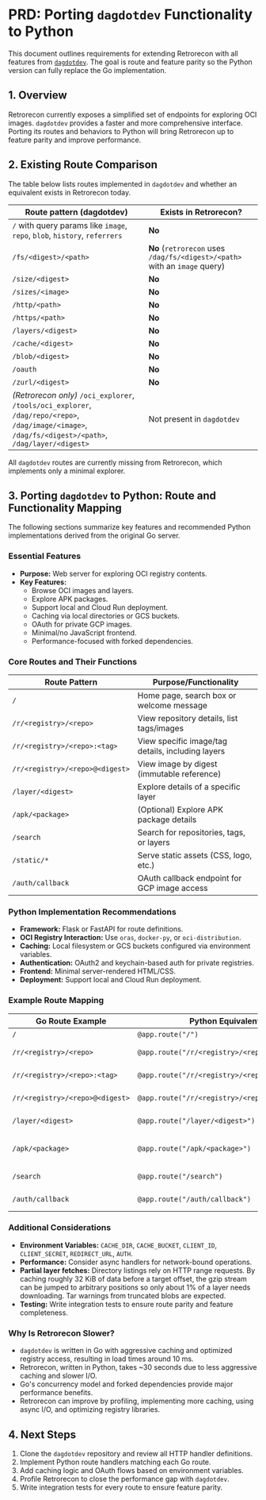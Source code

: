 # PRD: Porting `dagdotdev` Functionality to Python

This document outlines requirements for extending Retrorecon with all features from [`dagdotdev`](https://github.com/jonjohnsonjr/dagdotdev). The goal is route and feature parity so the Python version can fully replace the Go implementation.

## 1. Overview

Retrorecon currently exposes a simplified set of endpoints for exploring OCI images. `dagdotdev` provides a faster and more comprehensive interface. Porting its routes and behaviors to Python will bring Retrorecon up to feature parity and improve performance.

## 2. Existing Route Comparison

The table below lists routes implemented in `dagdotdev` and whether an equivalent exists in Retrorecon today.

| Route pattern (dagdotdev) | Exists in Retrorecon? |
|---------------------------|-----------------------|
| `/` with query params like `image`, `repo`, `blob`, `history`, `referrers` | **No** |
| `/fs/<digest>/<path>` | **No** (`retrorecon` uses `/dag/fs/<digest>/<path>` with an `image` query) |
| `/size/<digest>` | **No** |
| `/sizes/<image>` | **No** |
| `/http/<path>` | **No** |
| `/https/<path>` | **No** |
| `/layers/<digest>` | **No** |
| `/cache/<digest>` | **No** |
| `/blob/<digest>` | **No** |
| `/oauth` | **No** |
| `/zurl/<digest>` | **No** |
| *(Retrorecon only)* `/oci_explorer`, `/tools/oci_explorer`, `/dag/repo/<repo>`, `/dag/image/<image>`, `/dag/fs/<digest>/<path>`, `/dag/layer/<digest>` | Not present in `dagdotdev` |

All `dagdotdev` routes are currently missing from Retrorecon, which implements only a minimal explorer.

## 3. Porting `dagdotdev` to Python: Route and Functionality Mapping

The following sections summarize key features and recommended Python implementations derived from the original Go server.

### Essential Features

- **Purpose:** Web server for exploring OCI registry contents.
- **Key Features:**
  - Browse OCI images and layers.
  - Explore APK packages.
  - Support local and Cloud Run deployment.
  - Caching via local directories or GCS buckets.
  - OAuth for private GCP images.
  - Minimal/no JavaScript frontend.
  - Performance-focused with forked dependencies.

### Core Routes and Their Functions

| Route Pattern | Purpose/Functionality |
| --- | --- |
| `/` | Home page, search box or welcome message |
| `/r/<registry>/<repo>` | View repository details, list tags/images |
| `/r/<registry>/<repo>:<tag>` | View specific image/tag details, including layers |
| `/r/<registry>/<repo>@<digest>` | View image by digest (immutable reference) |
| `/layer/<digest>` | Explore details of a specific layer |
| `/apk/<package>` | (Optional) Explore APK package details |
| `/search` | Search for repositories, tags, or layers |
| `/static/*` | Serve static assets (CSS, logo, etc.) |
| `/auth/callback` | OAuth callback endpoint for GCP image access |

### Python Implementation Recommendations

- **Framework:** Flask or FastAPI for route definitions.
- **OCI Registry Interaction:** Use `oras`, `docker-py`, or `oci-distribution`.
- **Caching:** Local filesystem or GCS buckets configured via environment variables.
- **Authentication:** OAuth2 and keychain-based auth for private registries.
- **Frontend:** Minimal server-rendered HTML/CSS.
- **Deployment:** Support local and Cloud Run deployment.

### Example Route Mapping

| Go Route Example | Python Equivalent | Description |
| --- | --- | --- |
| `/` | `@app.route("/")` | Home page |
| `/r/<registry>/<repo>` | `@app.route("/r/<registry>/<repo>")` | Repo details |
| `/r/<registry>/<repo>:<tag>` | `@app.route("/r/<registry>/<repo>:<tag>")` | Image/tag details |
| `/r/<registry>/<repo>@<digest>` | `@app.route("/r/<registry>/<repo>@<digest>")` | Image by digest |
| `/layer/<digest>` | `@app.route("/layer/<digest>")` | Layer details |
| `/apk/<package>` | `@app.route("/apk/<package>")` | APK package details |
| `/search` | `@app.route("/search")` | Search endpoint |
| `/auth/callback` | `@app.route("/auth/callback")` | OAuth callback |

### Additional Considerations

- **Environment Variables:** `CACHE_DIR`, `CACHE_BUCKET`, `CLIENT_ID`, `CLIENT_SECRET`, `REDIRECT_URL`, `AUTH`.
- **Performance:** Consider async handlers for network-bound operations.
- **Partial layer fetches:** Directory listings rely on HTTP range requests. By caching roughly 32 KiB of data before a target offset, the gzip stream can be jumped to arbitrary positions so only about 1% of a layer needs downloading. Tar warnings from truncated blobs are expected.
- **Testing:** Write integration tests to ensure route parity and feature completeness.

### Why Is Retrorecon Slower?

- `dagdotdev` is written in Go with aggressive caching and optimized registry access, resulting in load times around 10 ms.
- Retrorecon, written in Python, takes ~30 seconds due to less aggressive caching and slower I/O.
- Go's concurrency model and forked dependencies provide major performance benefits.
- Retrorecon can improve by profiling, implementing more caching, using async I/O, and optimizing registry libraries.

## 4. Next Steps

1. Clone the `dagdotdev` repository and review all HTTP handler definitions.
2. Implement Python route handlers matching each Go route.
3. Add caching logic and OAuth flows based on environment variables.
4. Profile Retrorecon to close the performance gap with `dagdotdev`.
5. Write integration tests for every route to ensure feature parity.

